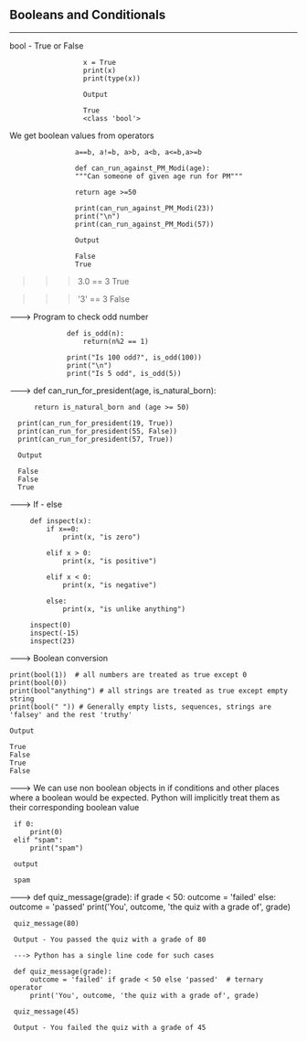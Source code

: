 ## Booleans and Conditionals
---

bool - True or False

                      x = True
                      print(x)
                      print(type(x))
                      
                      Output
                      
                      True
                      <class 'bool'>
                      
                      
We get boolean values from operators

                    a==b, a!=b, a>b, a<b, a<=b,a>=b
                    
                    def can_run_against_PM_Modi(age):
                    """Can someone of given age run for PM"""
                    
                    return age >=50
                    
                    print(can_run_against_PM_Modi(23))
                    print("\n")
                    print(can_run_against_PM_Modi(57))
      
                    Output
                    
                    False
                    True
                    
>>> 3.0 == 3
   True
   
>>> '3' == 3
    False
    
---> Program to check odd number
    
                  def is_odd(n):
                      return(n%2 == 1)
                      
                  print("Is 100 odd?", is_odd(100))
                  print("\n")
                  print("Is 5 odd", is_odd(5))
                  
--->  def can_run_for_president(age, is_natural_born):                  
                    
          return is_natural_born and (age >= 50)
          
      print(can_run_for_president(19, True))
      print(can_run_for_president(55, False))
      print(can_run_for_president(57, True))
      
      Output
      
      False
      False
      True
      
---> If - else

         def inspect(x):
             if x==0:
                 print(x, "is zero")
              
             elif x > 0:
                 print(x, "is positive")
                 
             elif x < 0:
                 print(x, "is negative")
                 
             else:
                 print(x, "is unlike anything")
                 
         inspect(0)
         inspect(-15)
         inspect(23)
         
---> Boolean conversion

    print(bool(1))  # all numbers are treated as true except 0
    print(bool(0)) 
    print(bool"anything") # all strings are treated as true except empty string
    print(bool(" ")) # Generally empty lists, sequences, strings are 'falsey' and the rest 'truthy'
    
    Output
    
    True
    False
    True
    False
    
---> We can use non boolean objects in if conditions and other places where a boolean would be expected. Python will 
     implicitly treat them as their corresponding boolean value
     
     if 0:
         print(0)
     elif "spam":
         print("spam")
         
     output
     
     spam
     
---> def quiz_message(grade):
         if grade < 50:
             outcome = 'failed'
         else:
             outcome = 'passed'
         print('You', outcome, 'the quiz with a grade of', grade)
         
     quiz_message(80)
     
     Output - You passed the quiz with a grade of 80
     
     ---> Python has a single line code for such cases
     
     def quiz_message(grade):
         outcome = 'failed' if grade < 50 else 'passed'  # ternary operator 
         print('You', outcome, 'the quiz with a grade of', grade)
         
     quiz_message(45)
     
     Output - You failed the quiz with a grade of 45
     
      
      
      
      
      
      
      
      
